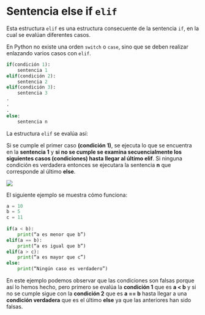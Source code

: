 # Sentencia else if `elif`
Esta estructura `elif` es una estructura consecuente de la sentencia  `if`, en la cual se evalúan diferentes casos.

En Python no existe una orden `switch` o `case`, sino que se deben realizar enlazando varios casos con `elif`.

```python
if(condición 1):
	sentencia 1
elif(condición 2):
	sentencia 2
elif(condición 3):
	sentencia 3
.
.
.
else:
	sentencia n
```
La estructura `elif` se evalúa así: 

Si se cumple el primer caso **(condición 1)**, se ejecuta lo que se encuentra en la **sentencia 1** y **si no se cumple se examina secuencialmente los siguientes casos (condiciones) hasta llegar al último elif**. Si ninguna condición es verdadera entonces se ejecutara la sentencia **n** que corresponde al último **else**. 

![](https://media.giphy.com/media/YqbMIoq0b2cZIn1FUi/giphy.gif)																																								

El siguiente ejemplo se muestra cómo funciona:

```python
a = 10
b = 5
c = 11
 
if(a < b):
	print(“a es menor que b”)
elif(a == b):
	print(“a es igual que b”)
elif(a > c):
	print(“a es mayor que c”)
else:
	print(“Ningún caso es verdadero”)
```
En este ejemplo podemos observar que las condiciones son falsas porque así lo hemos hecho, pero primero se evalúa la **condición 1** que es **a < b** y si no se cumple sigue con la **condición 2** que es **a == b** hasta llegar a una **condición verdadera** que es el último **else** ya que las anteriores han sido falsas.
<!--stackedit_data:
eyJoaXN0b3J5IjpbLTE3OTIwNDM2MTQsMjEzMDAxODNdfQ==
-->